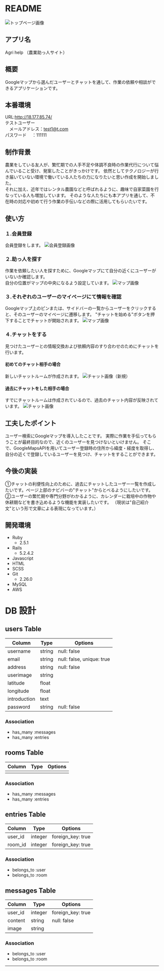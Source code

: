 # README

![トップページ画像](READMEpictures/topPage.png)
## アプリ名

Agri help  （農業助っ人サイト）


## 概要
 Googleマップから選んだユーザーとチャットを通して、作業の依頼や相談ができるアプリケーションです。


## 本番環境
 URL:http://18.177.85.74/<br>
 テストユーザー<br>
 　メールアドレス：test1@t.com<br>
   パスワード 　：111111<br>
 

## 制作背景

 農業をしている友人が、繁忙期での人手不足や体調不良時の作業代行について悩んでいること受け、発案したことがきっかけです。
依然としてテクノロジーが行き届いていない環境で働いている人たちの力になりたいと思い作成を開始しました。<br>
 それに加え、近年ではレンタル農園などと呼ばれるように、趣味で自家菜園を行なっている人も増加しています。
そのような人たちにも本アプリを通して、不在時の対応や初めて行う作業の手伝いなどの際に活用してもらいたいです。


## 使い方

### １.会員登録
 会員登録をします。
![会員登録画像](READMEpictures/registrationsPage.png)

### ２.助っ人を探す
 作業を依頼したい人を探すために、Googleマップにて自分の近くにユーザーがいないか確認します。<br>
 自分の位置がマップの中央になるよう設定しています。
![マップ画像](READMEpictures/mapPage.png)

### ３.それぞれのユーザーのマイページにて情報を確認
 Googleマップ上のピンまたは、サイドバーの一覧からユーザーをクリックすると、そのユーザーのマイページに遷移します。
"チャットを始める"ボタンを押下することでチャットが開始されます。
![マップ画像](READMEpictures/myPage.png)

### ４.チャットをする
 見つけたユーザーとの情報交換および依頼内容のすり合わせのためにチャットを行います。

#### 初めてのチャット相手の場合
 新しいチャットルームが作成されます。
![チャット画像（新規）](READMEpictures/newChatPage.png)

#### 過去にチャットをした相手の場合
 すでにチャットルームは作成されているので、過去のチャット内容が反映されています。
![チャット画像](READMEpictures/chatPage.png)


## 工夫したポイント

 ユーザー検索にGoogleマップを導入したことです。
実際に作業を手伝ってもらうことが最終目的なので、近くのユーザーを見つけないといけません。
そこで、GoogleMapsAPIを用いてユーザー登録時の住所から緯度・経度を取得し、
自分の近くで登録しているユーザーを見つけ、チャットをすることができます。


## 今後の実装

 ①チャットの利便性向上のために、過去にチャットしたユーザー一覧を作成したいです。ページ上部のナビバーの"チャット"からとべるようにしたいです。<br>
 ②ユーザーの繁忙期や専門分野がわかるように、カレンダーに栽培中の作物や休耕期などを書き込めるような機能を実装したいです。
（現状は"自己紹介文"という形で文章による表現になっています。）


## 開発環境

- Ruby
  - 2.5.1
- Rails
  - 5.2.4.2
- Javascript
- HTML
- SCSS
- Git
  - 2.26.0
- MySQL
- AWS


# DB 設計

## users Table

| Column       | Type   | Options                   |
| ------------ | ------ | ------------------------- |
| username     | string | null: false               |
| email        | string | null: false, unique: true |
| address      | string | null: false               |
| userimage    | string |                           |
| latitude     | float  |                           |
| longitude    | float  |                           |
| introduction | text   |                           |
| password     | string | null: false               |

### Association

- has_many :messages
- has_many :entries


## rooms Table

| Column | Type | Options |
| ------ | ---- | ------- |
|        |      |         |

### Association

- has_many :messages
- has_many :entries


## entries Table

| Column  | Type    | Options           |
| ------- | ------- | ----------------- |
| user_id | integer | foreign_key: true |
| room_id | integer | foreign_key: true |

### Association

- belongs_to :user
- belongs_to :room


## messages Table

| Column  | Type    | Options           |
| ------- | ------- | ----------------- |
| user_id | integer | foreign_key: true |
| content | string  | null: false       |
| image   | string  |                   |

### Association

- belongs_to :user
- belongs_to :room


---
